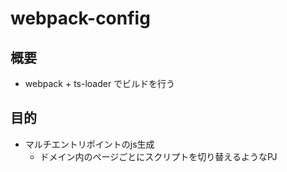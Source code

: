 # webpack-config

## 概要
* webpack + ts-loader でビルドを行う

## 目的
* マルチエントリポイントのjs生成
  * ドメイン内のページごとにスクリプトを切り替えるようなPJ